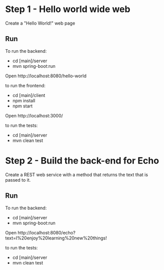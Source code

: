 # Step 1 - Hello world wide web

Create a "Hello World!" web page

## Run

To run the backend:
- cd [main]/server
- mvn spring-boot:run

Open http://localhost:8080/hello-world

to run the frontend:
- cd [main]/client
- npm install
- npm start

Open http://localhost:3000/


to run the tests:
- cd [main]/server
- mvn clean test


# Step 2 - Build the back-end for Echo

Create a REST web service with a method that returns the text that is passed to it.

## Run

To run the backend:
- cd [main]/server
- mvn spring-boot:run

Open http://localhost:8080/echo?text=I%20enjoy%20learning%20new%20things!

to run the tests:
- cd [main]/server
- mvn clean test
